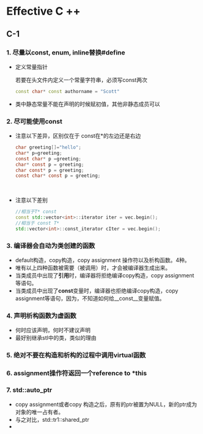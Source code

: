# 		Effective C ++

## C-1

### 1. 尽量以const, enum, inline替换#define

- 定义常量指针

  若要在头文件内定义一个常量字符串，必须写const两次

  ```c++
  const char* const authorname = "Scott"
  ```

- 类中静态常量不能在声明的时候赋初值，其他非静态成员可以

### 2. 尽可能使用const

- 注意以下差异，区别仅在于 const在*的左边还是右边

  ```c
  char greeting[]="hello";
  char* p=greeting;
  const char* p =greeting;
  char* const p = greeting;
  char const* p = greeting;
  const char* const p = greeting;
  ```

  ​


- 注意以下差别

  ```c++
  //相当于T* const
  const std::vector<int>::iterator iter = vec.begin();
  //相当于 const T*
  std::vector<int>::const_iterator cIter = vec.begin();
  ```


### 3. 编译器会自动为类创建的函数 

- default构造，copy构造，copy assignment 操作符以及析构函数。4种。
- 唯有以上四种函数被需要（被调用）时，才会被编译器生成出来。
- 当类成员中出现了**引用**时，编译器将拒绝编译copy构造，copy assignment等语句。
- 当类成员中出现了**const**变量时，编译器也拒绝编译copy构造，copy assignment等语句，因为，不知道如何给__const__变量赋值。


### 4.  声明析构函数为虚函数

- 何时应该声明，何时不建议声明
- 最好别继承stl中的类，类似的理由

### 5. 绝对不要在构造和析构的过程中调用virtual函数 

### 6. assignment操作符返回一个reference to *this

### 7. std::auto_ptr

- copy assignment或者copy 构造之后，原有的ptr被置为NULL，新的ptr成为对象的唯一占有者。
- 与之对比，std::tr1::shared_ptr
- ​
